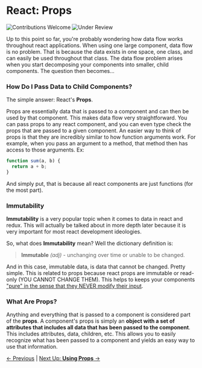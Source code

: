 # React: Props

![Contributions Welcome][contributing-badge]
![Under Review][under-review-badge]

Up to this point so far, you're probably wondering how data flow works throughout react applications. When using one large component, data flow is no problem. That is because the data exists in one space, one class, and can easily be used throughout that class. The data flow problem arises when you start decomposing your components into smaller, child components. The question then becomes...

### How Do I Pass Data to Child Components?

The simple answer: React's **Props**.

Props are essentially data that is passed to a component and can then be used by that component. This makes data flow very straightforward. You can pass props to any react component, and you can even type check the props that are passed to a given component. An easier way to think of props is that they are incredibly similar to how function arguments work. For example, when you pass an argument to a method, that method then has access to those arguments. Ex:

```JavaScript
function sum(a, b) {
  return a + b;
}
```

And simply put, that is because all react components are just functions (for the most part).


### Immutability

**Immutability** is a very popular topic when it comes to data in react and redux. This will actually be talked about in more depth later because it is very important for most react development ideologies.

So, what does **Immutability** mean? Well the dictionary definition is:

> **Immutable** _(adj)_ - unchanging over time or unable to be changed.

And in this case, immutable data, is data that cannot be changed. Pretty simple. This is related to props because react props are immutable or read-only (YOU CANNOT CHANGE THEM). This helps to keeps your components ["pure" in the sense that they NEVER modify their input](https://facebook.github.io/react/docs/components-and-props.html#props-are-read-only).

### What Are Props?

Anything and everything that is passed to a component is considered part of the **props**. A component's props is simply an **object with a set of attributes that includes all data that has been passed to the component**. This includes attributes, data, children, etc. This allows you to easily recognize what has been passed to a component and yields an easy way to use that information.

[&#x2190; Previous](components.md) | [Next Up: **Using Props** &#x2192;](using-props.md)

[contributing-badge]: https://img.shields.io/badge/contributions-welcome!-4BADFF.svg
[coming-soon-badge]: https://img.shields.io/badge/coming-soon!-FF6262.svg
[in-progress-badge]: https://img.shields.io/badge/in-progress-EDE128.svg
[under-review-badge]: https://img.shields.io/badge/under-review-C486FF.svg
